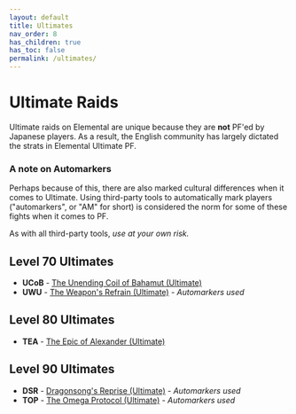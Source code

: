 ```yaml
---
layout: default
title: Ultimates
nav_order: 8
has_children: true
has_toc: false
permalink: /ultimates/
---
```


# Ultimate Raids

Ultimate raids on Elemental are unique because they are **not** PF'ed by
Japanese players. As a result, the English community has largely dictated the
strats in Elemental Ultimate PF.

### A note on Automarkers

Perhaps because of this, there are also marked cultural differences when it
comes to Ultimate. Using third-party tools to automatically mark players
("automarkers", or "AM" for short) is considered the norm for some of these
fights when it comes to PF.

As with all third-party tools, *use at your own risk.*

## Level 70 Ultimates

- **UCoB** - [The Unending Coil of Bahamut (Ultimate)](ucob/index.en.md)
- **UWU** - [The Weapon's Refrain (Ultimate)](uwu/index.en.md) - *Automarkers
  used*

## Level 80 Ultimates

- **TEA** - [The Epic of Alexander (Ultimate)](tea/index.en.md)

## Level 90 Ultimates

- **DSR** - [Dragonsong's Reprise (Ultimate)](dsr/index.en.md) - *Automarkers
  used*
- **TOP** - [The Omega Protocol (Ultimate)](top/index.en.md) - *Automarkers
  used*
